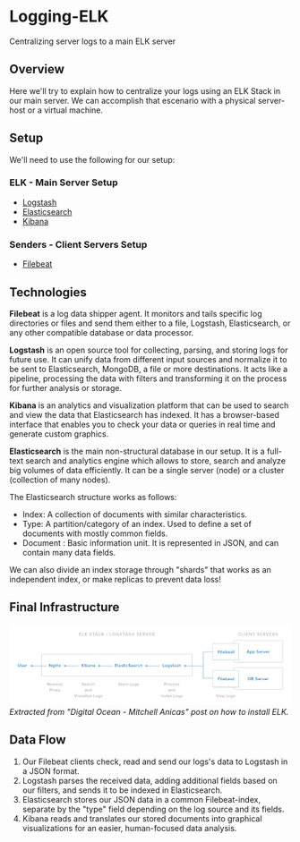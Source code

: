 # Logging-ELK

Centralizing server logs to a main ELK server

## Overview

Here we'll try to explain how to centralize your logs using an ELK Stack in our main server.
We can accomplish that escenario with a physical server-host or a virtual machine.

## Setup

We'll need to use the following for our setup:

### ELK - Main Server Setup

* [Logstash](https://www.elastic.co/products/logstash)
* [Elasticsearch](https://www.elastic.co/products/elasticsearch)
* [Kibana](https://www.elastic.co/products/kibana)

### Senders - Client Servers Setup

* [Filebeat](https://www.elastic.co/products/beats/filebeat)

## Technologies

**Filebeat** is a log data shipper agent. It monitors and tails specific log directories or files and send them either to a file, Logstash, Elasticsearch, or any other compatible database or data processor.

**Logstash** is an open source tool for collecting, parsing, and storing logs for future use. It can unify data from different input sources and normalize it to be sent to Elasticsearch, MongoDB, a file or more destinations. It acts like a pipeline, processing the data with filters and transforming it on the process for further analysis or storage.

**Kibana** is an analytics and visualization platform that can be used to search and view the data that Elasticsearch has indexed. It has a browser-based interface that enables you to check your data or queries in real time and generate custom graphics.

**Elasticsearch** is the main non-structural database in our setup. It is a full-text search and analytics engine which allows to store, search and analyze big volumes of data efficiently. It can be a single server (node) or a cluster (collection of many nodes).

The Elasticsearch structure works as follows:

* Index: A collection of documents with similar characteristics.
* Type: A partition/category of an index. Used to define a set of documents with mostly common fields.
* Document : Basic information unit. It is represented in JSON, and can contain many data fields.

We can also divide an index storage through "shards" that works as an independent index, or make replicas to prevent data loss!

## Final Infrastructure

![infrastructure](images/elk-infrastructure.png "Main ELK Infrastructure")
*Extracted from "Digital Ocean - Mitchell Anicas" post on how to install ELK.*

## Data Flow

1. Our Filebeat clients check, read and send our logs's data to Logstash in a JSON format.
2. Logstash parses the received data, adding additional fields based on our filters, and sends it to be indexed in Elasticsearch.
3. Elasticsearch stores our JSON data in a common Filebeat-index, separate by the "type" field depending on the log source and its fields.
4. Kibana reads and translates our stored documents into graphical visualizations for an easier, human-focused data analysis.
